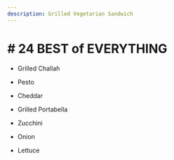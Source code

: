 ```yaml
---
description: Grilled Vegetarian Sandwich
---
```


# \# 24 BEST of EVERYTHING

* 
  Grilled Challah

* Pesto
* Cheddar
* Grilled Portabella
* Zucchini
* Onion
* Lettuce




